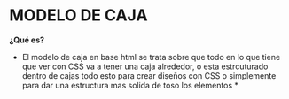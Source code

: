 
# **MODELO DE CAJA**


**¿Qué es?**
* El modelo de caja en base html se trata sobre que todo en lo que tiene que ver con CSS va a tener una caja alrededor, o esta estrcuturado dentro de cajas todo esto para crear diseños con CSS o simplemente para dar una estructura mas solida de toso los elementos *